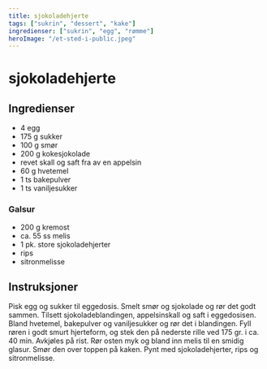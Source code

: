 ```yaml
---
title: sjokoladehjerte
tags: ["sukrin", "dessert", "kake"]
ingredienser: ["sukrin", "egg", "rømme"]
heroImage: "/et-sted-i-public.jpeg"
---
```


# sjokoladehjerte

## Ingredienser

- 4 egg
- 175 g sukker
- 100 g smør
- 200 g kokesjokolade
- revet skall og saft fra av en appelsin
- 60 g hvetemel
- 1 ts bakepulver
- 1 ts vaniljesukker

### Galsur

- 200 g kremost
- ca. 55 ss melis
- 1 pk. store sjokoladehjerter
- rips
- sitronmelisse

## Instruksjoner

Pisk egg og sukker til eggedosis. Smelt smør og sjokolade og rør det godt sammen. Tilsett sjokoladeblandingen, appelsinskall og saft i eggedosisen. Bland hvetemel, bakepulver og vaniljesukker og rør det i blandingen. Fyll røren i godt smurt hjerteform, og stek den på nederste rille ved 175 gr. i ca. 40 min. Avkjøles på rist. Rør osten myk og bland inn melis til en smidig glasur. Smør den over toppen på kaken. Pynt med sjokoladehjerter, rips og sitronmelisse.
